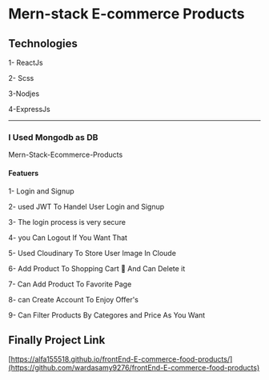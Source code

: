 # Mern-stack E-commerce Products 


## Technologies

1- ReactJs

2- Scss

3-Nodjes

4-ExpressJs
________________________________________________________________________________________________________________________

### I Used Mongodb as DB

Mern-Stack-Ecommerce-Products

#### Featuers

1- Login and Signup

2- used JWT To Handel User Login and Signup

3- The login process is very secure

4- you Can Logout If You Want That

5- Used Cloudinary To Store User Image In Cloude

6- Add Product To Shopping Cart 🛒 And Can Delete it

7- Can Add Product To Favorite Page

8- can Create Account To Enjoy Offer's 

9- Can Filter Products By Categores and Price As You Want


## Finally Project Link
[https://alfa155518.github.io/frontEnd-E-commerce-food-products/](https://github.com/wardasamy9276/frontEnd-E-commerce-food-products)


